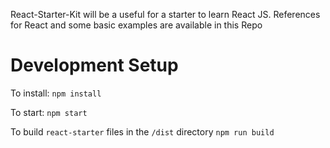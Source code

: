 React-Starter-Kit will be a useful for a starter to learn React JS. 
References for React and some basic examples are available in this Repo

# Development Setup


To install:
`npm install`

To start:
`npm start`

To build `react-starter` files in the `/dist` directory
`npm run build`

